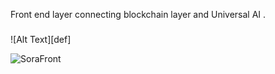 Front end layer connecting blockchain layer and Universal AI . 

###
![Alt Text][def]

![SoraFront](https://github.com/user-attachments/assets/a0877e90-72ff-4fc5-b310-4fb363282eec)
